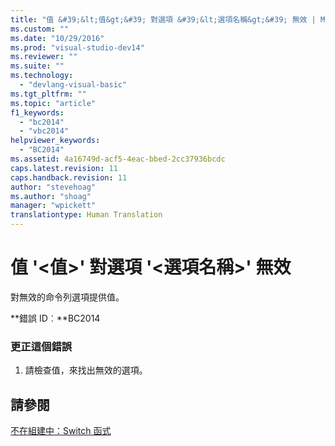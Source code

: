 ```yaml
---
title: "值 &#39;&lt;值&gt;&#39; 對選項 &#39;&lt;選項名稱&gt;&#39; 無效 | Microsoft Docs"
ms.custom: ""
ms.date: "10/29/2016"
ms.prod: "visual-studio-dev14"
ms.reviewer: ""
ms.suite: ""
ms.technology: 
  - "devlang-visual-basic"
ms.tgt_pltfrm: ""
ms.topic: "article"
f1_keywords: 
  - "bc2014"
  - "vbc2014"
helpviewer_keywords: 
  - "BC2014"
ms.assetid: 4a16749d-acf5-4eac-bbed-2cc37936bcdc
caps.latest.revision: 11
caps.handback.revision: 11
author: "stevehoag"
ms.author: "shoag"
manager: "wpickett"
translationtype: Human Translation
---
```

# 值 &#39;&lt;值&gt;&#39; 對選項 &#39;&lt;選項名稱&gt;&#39; 無效
對無效的命令列選項提供值。  
  
 **錯誤 ID︰**BC2014  
  
### 更正這個錯誤  
  
1.  請檢查值，來找出無效的選項。  
  
## 請參閱  
 [不在組建中：Switch 函式](http://msdn.microsoft.com/zh-tw/8320196c-ad40-49d5-a9b8-d1af5dab652f)